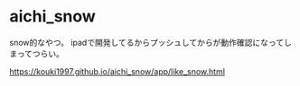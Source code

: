 # aichi_snow
snow的なやつ。
ipadで開発してるからプッシュしてからが動作確認になってしまってつらい。

https://kouki1997.github.io/aichi_snow/app/like_snow.html
